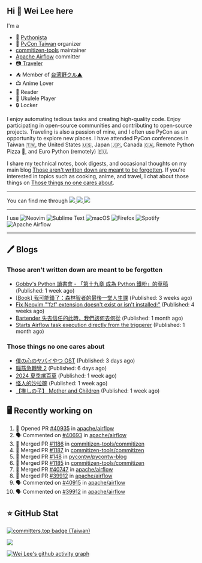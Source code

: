 ## Hi 👋 Wei Lee here

I'm a

* 🐍 [Pythonista](https://pycon-note.wei-lee.me/)
* 🐍 [PyCon Taiwan](https://tw.pycon.org/) organizer
* [commitizen-tools](https://github.com/commitizen-tools) maintainer
* [Apache Airflow](https://github.com/apache/airflow/) committer
* [📷 Traveler](https://travlog.wei-lee.me/)
* ⛺ Member of [台湾野クル▲](https://twitter.com/Taiwannokuru)
* 📺 Anime Lover
* 📖 Reader
* 🎵 Ukulele Player
* 🔒 Locker

I enjoy automating tedious tasks and creating high-quality code. Enjoy participating in open-source communities and contributing to open-source projects. Traveling is also a passion of mine, and I often use PyCon as an opportunity to explore new places. I have attended PyCon conferences in Taiwan 🇹🇼, the United States 🇺🇸, Japan 🇯🇵, Canada 🇨🇦, Remote Python Pizza 🍕, and Euro Python (remotely) 🇪🇺.

I share my technical notes, book digests, and occasional thoughts on my main blog [Those aren't written down are meant to be forgotten](https://blog.wei-lee.me/). If you're interested in topics such as cooking, anime, and travel, I chat about those things on [Those things no one cares about](https://travlog.wei-lee.me/).


---

<p align="left">
You can find me through
  <a href="https://in.linkedin.com/in/clleew" target="blank">
    <img src="https://img.shields.io/badge/LinkedIn-0077B5?style=for-the-badge&logo=linkedin&logoColor=white" />
  </a>
  <a href="https://twitter.com/clleew" target="blank">
    <img src="https://img.shields.io/badge/Twitter-1DA1F2?style=for-the-badge&logo=twitter&logoColor=white" />
  </a>
  <a href="https://github.com/Lee-W/" target="blank">
    <img src="https://img.shields.io/badge/GitHub-100000?style=for-the-badge&logo=github&logoColor=white" />
  </a>
</p>

---

I use ![Neovim](https://img.shields.io/badge/NeoVim-%2357A143.svg?&style=for-the-badge&logo=neovim&logoColor=white) ![Sublime Text](https://img.shields.io/badge/sublime_text-%23575757.svg?style=for-the-badge&logo=sublime-text&logoColor=important) ![macOS](https://img.shields.io/badge/mac%20os-000000?style=for-the-badge&logo=macos&logoColor=F0F0F0) ![Firefox](https://img.shields.io/badge/Firefox-FF7139?style=for-the-badge&logo=Firefox-Browser&logoColor=white) ![Spotify](https://img.shields.io/badge/Spotify-1ED760?style=for-the-badge&logo=spotify&logoColor=white) ![Apache Airflow](https://img.shields.io/badge/Apache%20Airflow-017CEE?style=for-the-badge&logo=Apache%20Airflow&logoColor=white)

---


## 🖊️ Blogs

### Those aren't written down are meant to be forgotten

* [Gobby&#39;s Python 讀書會 - 「第十九章 成為 Python 鐵粉」的草稿](https://blog.wei-lee.me/posts/tech/2024/07/Introducing-Python-ch19-draft) (Published: 1 week ago)
* [[Book] 我可能錯了：森林智者的最後一堂人生課](https://blog.wei-lee.me/posts/book/2024/06/I-May-Be-Wrong) (Published: 3 weeks ago)
* [Fix Neovim &#34;&#39;fzf&#39; extension doesn&#39;t exist or isn&#39;t installed:&#34;](https://blog.wei-lee.me/posts/tech/2024/06/neo-vim-fzf-not-loaded) (Published: 4 weeks ago)
* [Bartender 失去信任的此時，我們該何去何從](https://blog.wei-lee.me/posts/tech/2024/06/where-should-we-go-if-bartender-is-no-longer-considered-safe) (Published: 1 month ago)
* [Starts Airflow task execution directly from the triggerer](https://blog.wei-lee.me/posts/tech/2024/06/starts-execution-directly-from-triggerer-without-going-to-worker) (Published: 1 month ago)

### Those things no one cares about
 
 * [僕の心のヤバイやつ OST](https://travlog.wei-lee.me/posts/review/2024/07/bokuyaba-ost) (Published: 3 days ago)
 * [腦筋急轉彎 2](https://travlog.wei-lee.me/posts/review/2024/07/inside-out-2) (Published: 6 days ago)
 * [2024 夏季嚐百草](https://travlog.wei-lee.me/posts/review/2024/07/what-i-will-watch-in-2024-summer) (Published: 1 week ago)
 * [怪人的沙拉碗](https://travlog.wei-lee.me/posts/review/2024/07/Salad-Bowl-of-Eccentrics) (Published: 1 week ago)
 * [【推しの子】 Mother and Children](https://travlog.wei-lee.me/posts/review/2024/07/oshi-no-ko-mother-and-children) (Published: 1 week ago)

## 🖥️ Recently working on

1. 💪 Opened PR [#40935](https://github.com/apache/airflow/pull/40935) in [apache/airflow](https://github.com/apache/airflow)
2. 🗣 Commented on [#40693](https://github.com/apache/airflow/pull/40693#issuecomment-2242759000) in [apache/airflow](https://github.com/apache/airflow)
3. 🎉 Merged PR [#1186](https://github.com/commitizen-tools/commitizen/pull/1186) in [commitizen-tools/commitizen](https://github.com/commitizen-tools/commitizen)
4. 🎉 Merged PR [#1187](https://github.com/commitizen-tools/commitizen/pull/1187) in [commitizen-tools/commitizen](https://github.com/commitizen-tools/commitizen)
5. 🎉 Merged PR [#148](https://github.com/pycontw/pycontw-blog/pull/148) in [pycontw/pycontw-blog](https://github.com/pycontw/pycontw-blog)
6. 🎉 Merged PR [#1185](https://github.com/commitizen-tools/commitizen/pull/1185) in [commitizen-tools/commitizen](https://github.com/commitizen-tools/commitizen)
7. 🎉 Merged PR [#40747](https://github.com/apache/airflow/pull/40747) in [apache/airflow](https://github.com/apache/airflow)
8. 🎉 Merged PR [#39912](https://github.com/apache/airflow/pull/39912) in [apache/airflow](https://github.com/apache/airflow)
9. 🗣 Commented on [#40915](https://github.com/apache/airflow/pull/40915#issuecomment-2242331101) in [apache/airflow](https://github.com/apache/airflow)
10. 🗣 Commented on [#39912](https://github.com/apache/airflow/pull/39912#issuecomment-2242307072) in [apache/airflow](https://github.com/apache/airflow)


## ⭐ GitHub Stat

[![committers.top badge (Taiwan)](https://user-badge.committers.top/taiwan_public/Lee-W.svg)](https://user-badge.committers.top/taiwan_public/Lee-W)

[![](https://github-readme-stats.vercel.app/api?username=Lee-W&show_icons=true&hide_title=true&cache_seconds=86400)](https://github.com/anuraghazra/github-readme-stats)

[![Wei Lee's github activity graph](https://github-readme-activity-graph.vercel.app/graph?username=Lee-W&theme=dracula)](https://github.com/ashutosh00710/github-readme-activity-graph)
